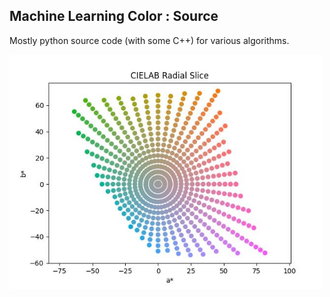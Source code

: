 
## Machine Learning Color : Source

Mostly python source code (with some C++) for various algorithms.

<img src="mlcolor_sampleplane/mlcolor_radial_slice-01.jpg" width=500px>
